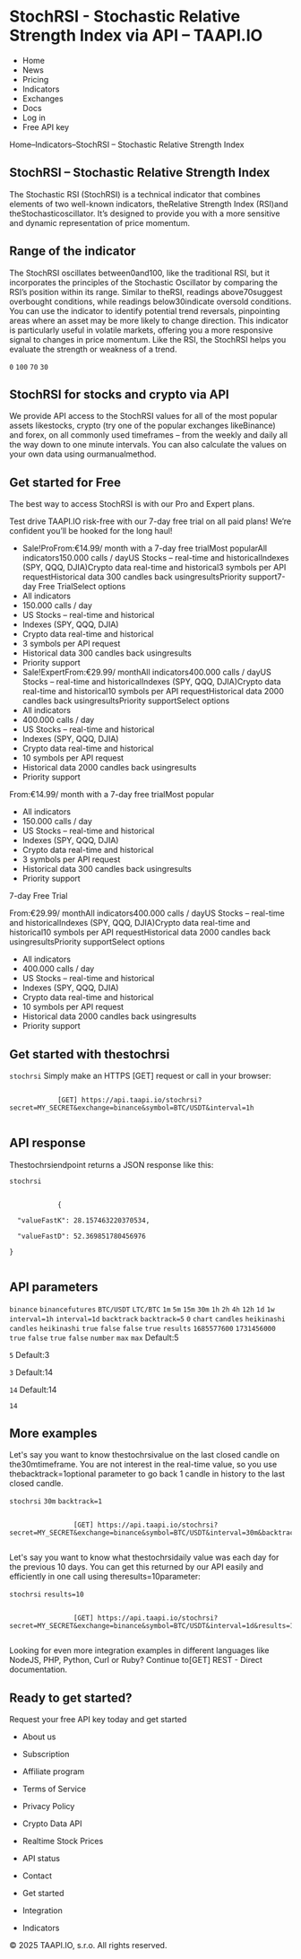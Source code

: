 # StochRSI - Stochastic Relative Strength Index via API – TAAPI.IO

- Home
- News
- Pricing
- Indicators
- Exchanges
- Docs
- Log in
- Free API key

Home–Indicators–StochRSI – Stochastic Relative Strength Index


## StochRSI – Stochastic Relative Strength Index
The Stochastic RSI (StochRSI) is a technical indicator that combines elements of two well-known indicators, theRelative Strength Index (RSI)and theStochasticoscillator. It’s designed to provide you with a more sensitive and dynamic representation of price momentum.


## Range of the indicator
The StochRSI oscillates between0and100, like the traditional RSI, but it incorporates the principles of the Stochastic Oscillator by comparing the RSI’s position within its range. Similar to theRSI, readings above70suggest overbought conditions, while readings below30indicate oversold conditions. You can use the indicator to identify potential trend reversals, pinpointing areas where an asset may be more likely to change direction. This indicator is particularly useful in volatile markets, offering you a more responsive signal to changes in price momentum. Like the RSI, the StochRSI helps you evaluate the strength or weakness of a trend.

`0` `100` `70` `30` 
## StochRSI for stocks and crypto via API
We provide API access to the StochRSI values for all of the most popular assets likestocks, crypto (try one of the popular exchanges likeBinance) and forex, on all commonly used timeframes – from the weekly and daily all the way down to one minute intervals. You can also calculate the values on your own data using ourmanualmethod.


## Get started for Free
The best way to access StochRSI is with our Pro and Expert plans.

Test drive TAAPI.IO risk-free with our 7-day free trial on all paid plans! We’re confident you’ll be hooked for the long haul!

- Sale!ProFrom:€14.99/ month with a 7-day free trialMost popularAll indicators150.000 calls / dayUS Stocks – real-time and historicalIndexes (SPY, QQQ, DJIA)Crypto data real-time and historical3 symbols per API requestHistorical data 300 candles back usingresultsPriority support7-day Free TrialSelect options
- All indicators
- 150.000 calls / day
- US Stocks – real-time and historical
- Indexes (SPY, QQQ, DJIA)
- Crypto data real-time and historical
- 3 symbols per API request
- Historical data 300 candles back usingresults
- Priority support
- Sale!ExpertFrom:€29.99/ monthAll indicators400.000 calls / dayUS Stocks – real-time and historicalIndexes (SPY, QQQ, DJIA)Crypto data real-time and historical10 symbols per API requestHistorical data 2000 candles back usingresultsPriority supportSelect options
- All indicators
- 400.000 calls / day
- US Stocks – real-time and historical
- Indexes (SPY, QQQ, DJIA)
- Crypto data real-time and historical
- 10 symbols per API request
- Historical data 2000 candles back usingresults
- Priority support

From:€14.99/ month with a 7-day free trialMost popular

- All indicators
- 150.000 calls / day
- US Stocks – real-time and historical
- Indexes (SPY, QQQ, DJIA)
- Crypto data real-time and historical
- 3 symbols per API request
- Historical data 300 candles back usingresults
- Priority support

7-day Free Trial

From:€29.99/ monthAll indicators400.000 calls / dayUS Stocks – real-time and historicalIndexes (SPY, QQQ, DJIA)Crypto data real-time and historical10 symbols per API requestHistorical data 2000 candles back usingresultsPriority supportSelect options

- All indicators
- 400.000 calls / day
- US Stocks – real-time and historical
- Indexes (SPY, QQQ, DJIA)
- Crypto data real-time and historical
- 10 symbols per API request
- Historical data 2000 candles back usingresults
- Priority support


## Get started with thestochrsi
`stochrsi` Simply make an HTTPS [GET] request or call in your browser:


```

			[GET] https://api.taapi.io/stochrsi?secret=MY_SECRET&exchange=binance&symbol=BTC/USDT&interval=1h
		
```

## API response
Thestochrsiendpoint returns a JSON response like this:

`stochrsi` 
```

			{
  "valueFastK": 28.157463220370534,
  "valueFastD": 52.369851780456976
}
		
```

## API parameters
`binance` `binancefutures` `BTC/USDT` `LTC/BTC` `1m` `5m` `15m` `30m` `1h` `2h` `4h` `12h` `1d` `1w` `interval=1h` `interval=1d` `backtrack` `backtrack=5` `0` `chart` `candles` `heikinashi` `candles` `heikinashi` `true` `false` `false` `true` `results` `1685577600` `1731456000` `true` `false` `true` `false` `number` `max` `max` Default:5

`5` Default:3

`3` Default:14

`14` Default:14

`14` 
## More examples
Let's say you want to know thestochrsivalue on the last closed candle on the30mtimeframe. You are not interest in the real-time value, so you use thebacktrack=1optional parameter to go back 1 candle in history to the last closed candle.

`stochrsi` `30m` `backtrack=1` 
```

				[GET] https://api.taapi.io/stochrsi?secret=MY_SECRET&exchange=binance&symbol=BTC/USDT&interval=30m&backtrack=1
			
```
Let's say you want to know what thestochrsidaily value was each day for the previous 10 days. You can get this returned by our API easily and efficiently in one call using theresults=10parameter:

`stochrsi` `results=10` 
```

				[GET] https://api.taapi.io/stochrsi?secret=MY_SECRET&exchange=binance&symbol=BTC/USDT&interval=1d&results=10
			
```
Looking for even more integration examples in different languages like NodeJS, PHP, Python, Curl or Ruby? Continue to[GET] REST - Direct documentation.


## Ready to get started?
Request your free API key today and get started

- About us
- Subscription
- Affiliate program
- Terms of Service
- Privacy Policy
- Crypto Data API
- Realtime Stock Prices
- API status
- Contact

- Get started
- Integration
- Indicators

© 2025 TAAPI.IO, s.r.o. All rights reserved.


